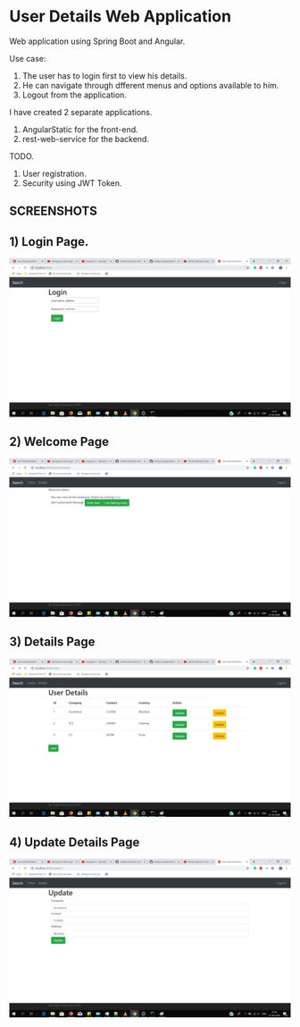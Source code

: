 # User Details Web Application 

Web application using Spring Boot and Angular.

Use case:
1) The user has to login first to view his details.
2) He can navigate through dfferent menus and options available to him.
3) Logout from the application.

I have created 2 separate applications.
1) AngularStatic for the front-end.
2) rest-web-service for the backend.


TODO.
1) User registration.
2) Security using JWT Token.

## SCREENSHOTS

## 1) Login Page.
![](https://github.com/PrajwalShetty93/Angular/blob/master/images/Login.png)

## 2) Welcome Page
![](https://github.com/PrajwalShetty93/Angular/blob/master/images/welcome.png)

## 3) Details Page
![](https://github.com/PrajwalShetty93/Angular/blob/master/images/Details.png)

## 4) Update Details Page
![](https://github.com/PrajwalShetty93/Angular/blob/master/images/Update.png)
